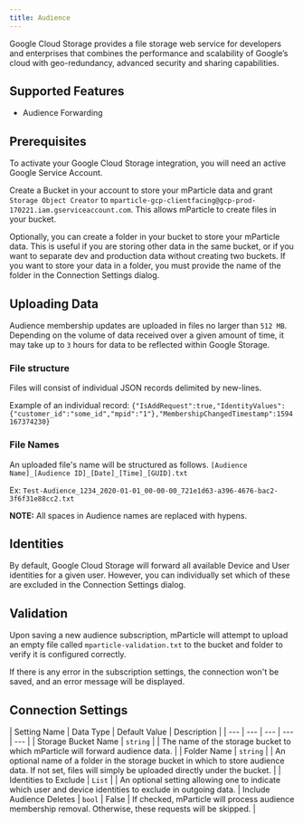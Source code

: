 ```yaml
---
title: Audience
---
```


Google Cloud Storage provides a file storage web service for developers and enterprises that combines the performance and scalability of Google’s cloud with geo-redundancy, advanced security and sharing capabilities.

## Supported Features

* Audience Forwarding

## Prerequisites

To activate your Google Cloud Storage integration, you will need an active Google Service Account. 

Create a Bucket in your account to store your mParticle data and grant `Storage Object Creator` to `mparticle-gcp-clientfacing@gcp-prod-170221.iam.gserviceaccount.com`. This allows mParticle to create files in your bucket.

Optionally, you can create a folder in your bucket to store your mParticle data. This is useful if you are storing other data in the same bucket, or if you want to separate dev and production data without creating two buckets. If you want to store your data in a folder, you must provide the name of the folder in the Connection Settings dialog.

## Uploading Data

Audience membership updates are uploaded in files no larger than `512 MB`. Depending on the volume of data received over a given amount of time, it may take up to `3` hours for data to be reflected within Google Storage.

### File structure

Files will consist of individual JSON records delimited by new-lines.

Example of an individual record:
`{"IsAddRequest":true,"IdentityValues":{"customer_id":"some_id","mpid":"1"},"MembershipChangedTimestamp":1594167374230}`

### File Names

An uploaded file's name will be structured as follows.
`[Audience Name]_[Audience ID]_[Date]_[Time]_[GUID].txt`

Ex:
`Test-Audience_1234_2020-01-01_00-00-00_721e1d63-a396-4676-bac2-3f6f31e88cc2.txt`

**NOTE:** All spaces in Audience names are replaced with hypens.

## Identities

By default, Google Cloud Storage will forward all available Device and User identities for a given user. However, you can individually set which of these are excluded in the Connection Settings dialog.

## Validation

Upon saving a new audience subscription, mParticle will attempt to upload an empty file called `mparticle-validation.txt` to the bucket and folder to verify it is configured correctly.

If there is any error in the subscription settings, the connection won't be saved, and an error message will be displayed.

## Connection Settings

| Setting Name | Data Type | Default Value | Description |
| --- | --- | --- | --- | --- |
| Storage Bucket Name | `string` | <unset> | The name of the storage bucket to which mParticle will forward audience data. |
| Folder Name | `string` | <unset> | An optional name of a folder in the storage bucket in which to store audience data. If not set, files will simply be uploaded directly under the bucket. |
| Identities to Exclude | `List` | <unset> | An optional setting allowing one to indicate which user and device identities to exclude in outgoing data.
| Include Audience Deletes | `bool` | False | If checked, mParticle will process audience membership removal. Otherwise, these requests will be skipped. |